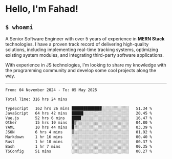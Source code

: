 <h1>Hello, I'm Fahad!</h1>

<h2><code>$ whoami</code></h2>

A Senior Software Engineer with over 5 years of experience in **MERN Stack** technologies. I have a proven track record of delivering high-quality solutions, including implementing real-time tracking systems, optimizing existing system modules, and integrating third-party software applications.

With experience in JS technologies, I'm looking to share my knowledge with the programming community and develop some cool projects along the way.

---

<!--START_SECTION:waka-->

```txt
From: 04 November 2024 - To: 05 May 2025

Total Time: 316 hrs 24 mins

TypeScript   162 hrs 26 mins █████████████░░░░░░░░░░░░   51.34 %
JavaScript   64 hrs 42 mins  █████░░░░░░░░░░░░░░░░░░░░   20.45 %
Vue.js       52 hrs 6 mins   ████░░░░░░░░░░░░░░░░░░░░░   16.47 %
Other        15 hrs 10 mins  █▒░░░░░░░░░░░░░░░░░░░░░░░   04.80 %
YAML         10 hrs 44 mins  █░░░░░░░░░░░░░░░░░░░░░░░░   03.39 %
JSON         6 hrs 4 mins    ▒░░░░░░░░░░░░░░░░░░░░░░░░   01.92 %
Markdown     1 hr 16 mins    ░░░░░░░░░░░░░░░░░░░░░░░░░   00.40 %
Rust         1 hr 10 mins    ░░░░░░░░░░░░░░░░░░░░░░░░░   00.37 %
Bash         1 hr 7 mins     ░░░░░░░░░░░░░░░░░░░░░░░░░   00.35 %
TSConfig     51 mins         ░░░░░░░░░░░░░░░░░░░░░░░░░   00.27 %
```

<!--END_SECTION:waka-->

<!--
**heyFahad/heyFahad** is a ✨ _special_ ✨ repository because its `README.md` (this file) appears on your GitHub profile.

Here are some ideas to get you started:

- 🔭 I’m currently working on ...
- 🌱 I’m currently learning ...
- 👯 I’m looking to collaborate on ...
- 🤔 I’m looking for help with ...
- 💬 Ask me about ...
- 📫 How to reach me: ...
- 😄 Pronouns: ...
- ⚡ Fun fact: ...
-->
